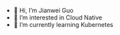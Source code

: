 - 👋 Hi, I’m Jianwei Guo
- 👀 I’m interested in Cloud Native
- 🌱 I’m currently learning Kubernetes
<!---
- 💞️ I’m looking to collaborate on ...
- 📫 How to reach me ...
--->
<!---
sayaoailun/sayaoailun is a ✨ special ✨ repository because its `README.md` (this file) appears on your GitHub profile.
You can click the Preview link to take a look at your changes.
--->
